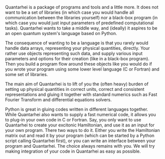 Quantarhei is a package of programs and tools and a little more. It does not want to be a set of libraries (in which case you would handle all communication between the libraries yourself) nor a black-box program (in which case you would just input parameters of predefined computational tasks). Quantarhei wants to take a middle way, and (ideally) it aspires to be an open quantum system's language based on Python. 

The consequence of wanting to be a language is that you rarely would handle data arrays, representing your physical quantities, directly. Your rather use objects representing such data, and supply various input parameters and options for their creation (like in a black-box program). Then you build a program flow around these objects like you would do if you wrote your program using some lower level language (C or Fortran) and some set of libraries. 

The main aim of Quantarhei is to lift of you the (often heavy) burden of setting up physical quantities in correct units, correct and consistent representations and gluing it together with standard numerics such as Fast Fourier Transform and differential equations solvers.  

Python is great in gluing codes written in different languages together. While Quantarhei also wants to supply a fast numerical code, it allows you to plug-in your own code in C or Fortran. Say, you only want to use Quantarhei to create your excitonic Hamiltonian, and use it as an input for your own program. There two ways to do it. Either you write the Hamiltonian matrix out and read it by your program (which can be started by a Python script calling Quantarhei first), or you can write an interface between your program and Quantarhei. The choice always remains with you. We will try making integration of your code in Quantarhei as easy as possible.
